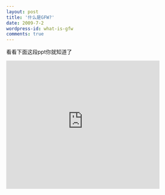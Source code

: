 ```yaml
---
layout: post
title: '什么是GFW?'
date: 2009-7-2
wordpress-id: what-is-gfw
comments: true
---
```

<p>看看下面这段ppt你就知道了</p> <iframe src="http://docs.google.com/EmbedSlideshow?id=dctwj4xx_9gxbmwbfm" frameborder="0" width="410" height="342"></iframe>

